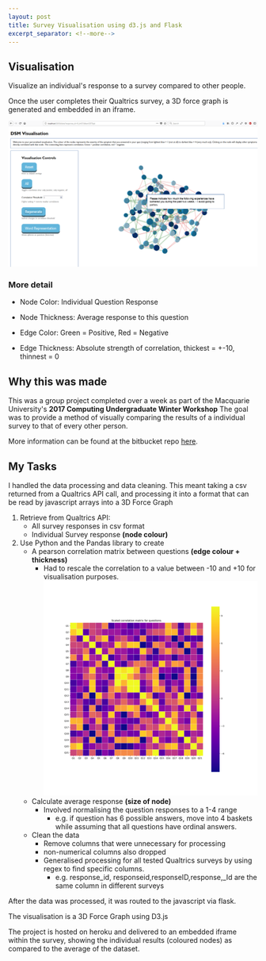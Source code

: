 ```yaml
---
layout: post
title: Survey Visualisation using d3.js and Flask
excerpt_separator: <!--more-->
---
```

## Visualisation
Visualize an individual's response to a survey compared to other people.

Once the user completes their Qualtrics survey, a 3D force graph is generated and embedded in an iframe.

![visualisation demo](/images/d3-vis/d3-screen.png)

[^Fig. 1:]: Visualisation demo run locally with cursor hovering over a node
[^Node:]: Question
[^Edges:]: Correlation between questions.
<!--more-->

### More detail
- Node Color: Individual Question Response
- Node Thickness: Average response to this question

- Edge Color: Green = Positive, Red = Negative
- Edge Thickness: Absolute strength of correlation, thickest = +-10, thinnest = 0


## Why this was made
This was a group project completed over a week as part of the Macquarie University's **2017 Computing Undergraduate Winter Workshop**
The goal was to provide a method of visually comparing the results of a individual survey to that of every other person.

More information can be found at the bitbucket repo [here](https://bitbucket.org/altmattr/personalised-correlation/src/master/).


## My Tasks
I handled the data processing and data cleaning. 
This meant taking a csv returned from a Qualtrics API call, and processing it into a format that can be read by javascript arrays into a 3D Force Graph

1. Retrieve from Qualtrics API:
   - All survey responses in csv format
   - Individual Survey response **(node colour)**
2. Use Python and the Pandas library to create 
   - A pearson correlation matrix between questions **(edge colour + thickness)**
     - Had to rescale the correlation to a value between -10 and +10 for visualisation purposes.
		![Correlation matrix heatmap](/images/d3-vis/svm_conf.png)
		[^Fig. 2]: Example pearson correlation heatmap for all demo questions. 
	 
   - Calculate average response **(size of node)**
     - Involved normalising the question responses to a 1-4 range
       - e.g. if question has 6 possible answers, move into 4 baskets while assuming that all questions have ordinal answers.
   - Clean the data
     - Remove columns that were unnecessary for processing
     - non-numerical columns also dropped  
     - Generalised processing for all tested Qualtrics surveys by using regex to find specific columns. 
		- e.g. response_id, responseid,responseID,response,_Id are the same column in different surveys

After the data was processed, it was routed to the javascript via flask.

The visualisation is a 3D Force Graph using D3.js

The project is hosted on heroku and delivered to an embedded iframe within the survey, showing the individual results (coloured nodes) as compared to the average of the dataset.

